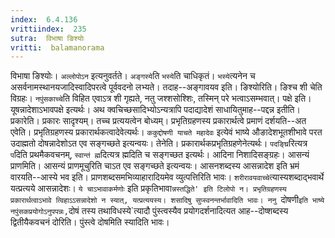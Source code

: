 ```yaml
---
index:  6.4.136
vrittiindex:  235
sutra:  विभाषा ङिश्योः
vritti:  balamanorama 
---
```


विभाषा ङिश्योः। `अल्लोपोऽन` इत्यनुवर्तते। `अङ्गस्ये`ति `भस्ये`ति चाधिकृतं। `भस्ये`त्यनेन च असर्वनामस्थानयजादिस्वादिपरत्वे पूर्ववदनो लभ्यते। तदाह--अङ्गावयव इति। ङिश्योरिति। ङिश्च शी चेति विग्रहः। `नपुंसकाच्चे`ति विहित एवाऽत्र शी गृह्यते, नतु जश्शसोश्शिः, तस्मिन् परे भत्वाऽसम्भवात्। पक्षे इति। यूषन्नादेशाऽभावपक्षे इत्यर्थः। अथ क्वचिच्छसादिभ्योऽन्यत्रापि पदाद्यादेशं साधायितुमाह--पद्दन्न इतीति। प्रकारेति। प्रकारः सादृश्यम्। तच्च प्रत्ययत्वेन बोध्यम्। प्रभृतिग्रहणस्य प्रकारार्थत्वे प्रमाणं दर्शयति--अत एवेति। प्रभृतिग्रहणस्य प्रकारार्थकत्वादेवेत्यर्थः। `ककुद्दोषणी याचते महादेवः` इत्येवं भाष्ये औङादेशभूतशीभावे परत उदाह्मतो दोषन्नादेशोऽत एव सङ्गच्छते इत्यन्वयः। तेनेति। प्रकारार्थकप्रभृतिग्रहणेनेत्यर्थः। `पदङ्घ्रि`रित्यत्र `प`दिति प्रथमैकवचनम्, `स्वान्तं ह्म`दित्यत्र ह्मदिति च सङ्गच्छत इत्यर्थः। आदिना निशादिसङ्ग्रहः। आसन्यं प्राणमिति। आसन्यं प्राणमूचुरिति चाऽत एव सङ्गच्छते इत्यन्वयः। आसनशब्दस्य आसन्नादेश इति भ्रमं वारयति--आस्ये भव इति। प्राणशब्दसमभिव्याहारादियमेव व्युत्पत्तिरिति भावः। `शरीरावयवाच्चे`त्यास्यशब्दाद्भवार्थे यत्प्रत्यये आसन्नादेशः। `ये चाऽभावाकर्मणोः` इति प्रकृतिभावा`न्नस्तद्धिते' इति टिलोपो न। प्रभृतिग्रहणस्य प्रकारार्थत्वाऽभावे त्विहाऽऽसन्नादेशो न स्यात्, यत्प्रत्ययस्य। शसादिषु सुप्स्वनन्तर्भावादिति भावः। ननु `दोषणी` इति भाष्ये नपुंसकप्रयोगोऽनुपपन्नः, `दोषं तस्य तथाविधस्ये`त्यादौ पुंस्त्वस्यैव प्रयोगदर्शनादित्यत आह--दोष्शब्दस्य द्वितीयैकवचनं दोरिति। पुंस्त्वे दोषमिति स्यादिति भावः। 

